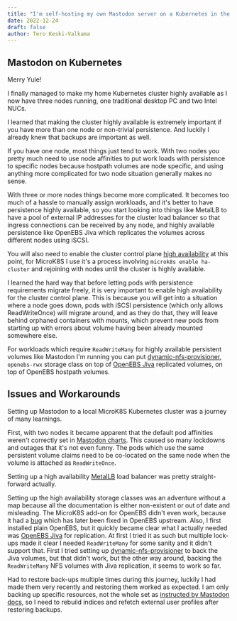 ```yaml
---
title: "I'm self-hosting my own Mastodon server on a Kubernetes in the home network"
date: 2022-12-24
draft: false
author: Tero Keski-Valkama
---
```


## Mastodon on Kubernetes

Merry Yule!

I finally managed to make my home Kubernetes cluster highly available as I now have three nodes running, one traditional desktop PC and two Intel NUCs.

I learned that making the cluster highly available is extremely important if you have more than one node or non-trivial persistence. And luckily I already knew that backups are important as well.

If you have one node, most things just tend to work. With two nodes you pretty much need to use node affinities to put work loads with persistence to specific nodes because hostpath volumes are node specific, and using anything more complicated for two node situation generally makes no sense.

With three or more nodes things become more complicated. It becomes too much of a hassle to manually assign workloads, and it's better to have persistence highly available, so you start looking into things like MetalLB to have a pool of external IP addresses for the cluster load balancer so that ingress connections can be received by any node, and highly available persistence like OpenEBS Jiva which replicates the volumes across different nodes using iSCSI.

You will also need to enable the cluster control plane [high availability](https://microk8s.io/docs/high-availability) at this point, for MicroK8S I use it's a process involving `microk8s enable ha-cluster` and rejoining with nodes until the cluster is highly available.

I learned the hard way that before letting pods with persistence requirements migrate freely, it is very important to enable high availability for the cluster control plane. This is because you will get into a situation where a node goes down, pods with iSCSI persistence (which only allows ReadWriteOnce) will migrate around, and as they do that, they will leave behind orphaned containers with mounts, which prevent new pods from starting up with errors about volume having been already mounted somewhere else.

For workloads which require `ReadWriteMany` for highly available persistent volumes like Mastodon I'm running you can put [dynamic-nfs-provisioner](https://github.com/openebs/dynamic-nfs-provisioner), `openebs-rwx` storage class on top of [OpenEBS Jiva](https://github.com/openebs/jiva) replicated volumes, on top of OpenEBS hostpath volumes.

## Issues and Workarounds

Setting up Mastodon to a local MicroK8S Kubernetes cluster was a journey of many learnings.

First, with two nodes it became apparent that the default pod affinities weren't correctly set in [Mastodon charts](https://github.com/mastodon/chart/pull/13). This caused so many lockdowns and outages that it's not even funny. The pods which use the same persistent volume claims need to be co-located on the same node when the volume is attached as `ReadWriteOnce`.

Setting up a high availability [MetalLB](https://microk8s.io/docs/addon-metallb) load balancer was pretty straight-forward actually.

Setting up the high availability storage classes was an adventure without a map because all the documentation is either non-existent or out of date and misleading. The MicroK8S add-on for OpenEBS didn't even work, because it had a [bug](https://github.com/canonical/microk8s/issues/3639) which has later been fixed in OpenEBS upstream. Also, I first installed plain OpenEBS, but it quickly became clear what I actually needed was [OpenEBS Jiva](https://github.com/openebs/jiva) for replication. At first I tried it as such but multiple lock-ups made it clear I needed `ReadWriteMany` for some sanity and it didn't support that. First I tried setting up [dynamic-nfs-provisioner](https://github.com/openebs/dynamic-nfs-provisioner) to back the Jiva volumes, but that didn't work, but the other way around, backing the `ReadWriteMany` NFS volumes with Jiva replication, it seems to work so far.

Had to restore back-ups multiple times during this journey, luckily I had made them very recently and restoring them worked as expected. I am only backing up specific resources, not the whole set as [instructed by Mastodon docs](https://docs.joinmastodon.org/admin/backups/), so I need to rebuild indices and refetch external user profiles after restoring backups.
